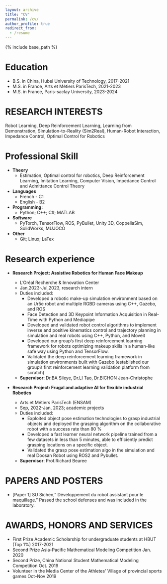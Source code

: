 ```yaml
---
layout: archive
title: "CV"
permalink: /cv/
author_profile: true
redirect_from:
  - /resume
---
```


{% include base_path %}

Education
======
* B.S. in China, Hubei University of Technology, 2017-2021 
* M.S. in France, Arts et Métiers ParisTech, 2021-2023
* M.S. in France, Paris-saclay University, 2023-2024
  
RESEARCH INTERESTS
======
Robot Learning, Deep Reinforcement Learning, Learning from Demonstration, Simulation-to-Reality (Sim2Real), Human-Robot Interaction, Impedance Control, Optimal Control for Robotics

Professional Skill
======
* **Theory**
  * Estimation, Optimal control for robotics, Deep Reinforcement Learning, Imitation Learning,  Computer Vision, Impedance Control and Admittance Control Theory
* **Languages**
  * French - C1
  * English - B2
* **Programming:**
  * Python; C++; C#; MATLAB
* **Software**
  * PyTorch, TensorFlow, ROS, PyBullet, Unity 3D, CoppeliaSim, SolidWorks, MUJOCO
* **Other**
  * Git; Linux; LaTex
   
Research experience
======
* **Research Project: Assistive Robotics for Human Face Makeup**
  * L’Oréal Recherche & Innovation Center
  * Jan,2023-Jul,2023, research intern
  * Duties included:
    * Developed a robotic make-up simulation environment based on an Ur5e robot and multiple RGBD cameras using C++, Gazebo, and ROS
    * Face Detection and 3D Keypoint Information Acquisition in Real-Time with Python and Mediapipe
    * Developed and validated robot control algorithms to implement inverse and positive kinematics control and trajectory planning in simulation and real robots using C++, Python, and Moveit
    * Developed our group’s first deep reinforcement learning framework for robots optimizing makeup skills in a human-like safe way using Python and TensorFlow.
    * Validated the deep reinforcement learning framework in simulation environments built with Gazebo (established our group’s first reinforcement learning validation platform from scratch)
  * **Supervisor**: Dr.BA Sileye, Dr.LI Tao, Dr.BICHON Jean-Christophe

* **Research Project: Frugal and adaptive AI for flexible industrial Robotics**
  * Arts et Métiers ParisTech (ENSAM) 
  * Sep, 2022-Jan, 2023; academic projects
  * Duties included:
    * Exploited object pose estimation technologies to grasp industrial objects and deployed the grasping algorithm on the collaborative robot with a success rate than 80 %
    * Developed a fast learner neural network pipeline trained from a few datasets in less than 5 minutes, able to efficiently predict grasping locations on a specific object.
    * Validated the grasp pose estimation algo in the simulation and real Doosan Robot using ROS2 and Pybullet.
  * **Supervisor**: Prof.Richard Bearee

PAPERS AND POSTERS
======
* [Paper 1] SU Sichen,” Développement du robot assistant pour le maquillage.” Passed the school defenses and was included in the laboratory.

AWARDS, HONORS AND SERVICES
======
* First Prize Academic Scholarship for undergraduate students at HBUT (Top 1%) 2017-2021
* Second Prize Asia-Pacific Mathematical Modeling Competition Jan. 2020
* Second Prize, China National Student Mathematical Modeling Competition Oct. 2019
* Volunteer in the Media Center of the Athletes’ Village of provincial sports games Oct–Nov 2019

